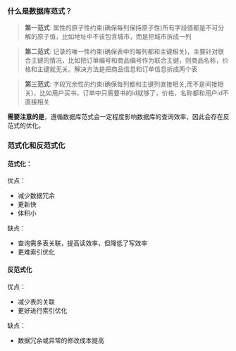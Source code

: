 ### 什么是数据库范式？

> **第一范式**: 属性的原子性约束(确保每列保持原子性)所有字段值都是不可分解的原子值，比如地址中不该包含城市，而是把城市拆成一列

> **第二范式**: 记录的唯一性约束(确保表中的每列都和主键相关)，主要针对联合主键的情况，比如把订单编号和商品编号作为联合主键，则商品名称，价格和主键就无关。解决方法是把商品信息和订单信息拆成两个表
    
> **第三范式**: 字段冗余性的约束(确保每列都和主键列直接相关,而不是间接相关)，比如用户买书，订单中只需要书的id就够了，价格，名称都和用户id不直接相关
    

**需要注意的是**，遵循数据库范式会一定程度影响数据库的查询效率，因此会存在反范式的优化。

### 范式化和反范式化

#### 范式化：

优点：
- 减少数据冗余
- 更新快
- 体积小

缺点：
- 查询需多表关联，提高读效率，但降低了写效率
- 更难索引优化

#### 反范式化

优点：
- 减少表的关联
- 更好进行索引优化

缺点：
- 数据冗余或异常的修改成本提高
